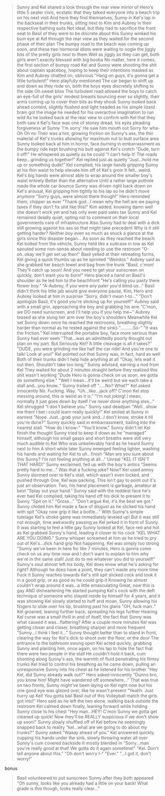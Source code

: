 >Sunny and Kel shared a look through the rear view mirror of Hero's little 5 seater civic, ecstatic that they talked everyone into a beach trip on his next visit
>And here they find themselves, Sunny in Kel's lap in the backseat in their trunks, sitting next to Kim and Aubrey in their respective bathing suits
>Not ideal, but they had to sacrifice the front seat to Basil of they were to be discrete about this
>Sunny winked his bum eye at Kel through the rear view as they waited for the second phase of their plan
>The bumpy road to the beach was coming up soon, and these two hormonal idiots were waiting to oogle the jiggly bits of the pretty girls next to them
>Well as jiggly as they can get, both girls aren't exactly blessed with big booba
>No matter, here it comes, the first section of bumpy road
>Kel and Sunny were shooting the shit about captain spaceboy, hoping to keep their intentions masked as Kim and Aubrey chatted on, oblivious
>"Hang on guys, it's gonna get a little turbulent!" Hero playfully mentioned
>The car began to shift up and down as they rode on, both the boys eyes discretely shifting to the side
>Oh sweet bliss
>The turbulent road allowed the boys to catch an eye-full of the girls' modest breasts bouncing ever so slightly, their arms coming up to cover their bits as they shook
>Sunny looked back ahead content, slightly flushed and light headed as his simple lizard brain got the image he needed for his overactive imagination to run wild
>As he looked back at the rear view to confirm with Kel that they both saw it
>Kel's face was one of stoney dread, his eyes pleading forgiveness at Sunny
>'I'm sorry' He saw him mouth out
>Sorry for wha-
>Oh
>Oh no
>Their was a hot, growing friction on Sunny's ass, the thin material of Kel's trunks allowing for maximum nut to butt surface area
>Sunny looked back at him in horror, face burning in embarrassment as the bumpy ride kept brushing his butt against Kel's crotch
>"Dude, turn it off!" He whispered as quietly as he could 
>"I can't help it! The roads keep...grinding us together!" Kel replied just as quietly
>"Just...hold me up or something dude!"
>Kel complied, his large hands gripping Sunny at his thin waist to help elevate him off of Kel's groin
>It felt...weird. Kel's big hands were almost able to wrap around the smaller boy's waist entirely
>Better than the alternative
>Until a rather large pothole made the whole car bounce
>Sunny was driven right back down on Kel's arousal, Kel gripping him tightly to his lap so he didn't move anymore
>"Sorry guys, were almost there though!" Hero reminded them, chipper as ever
>"Thank god...I mean why the hell are we paying taxes if they don't fix shit like this!" Kim added, knowing damn well she doesn't work yet and has only ever paid sales tax
>Sunny and Kel remained deadly quiet, opting not to comment on their local governments care of infrastructure
>Also Sunny had to deal with a dick still growing against his ass so that might take precedent 
>Why is it still getting harder? Neither boy even so much as snuck a glance at the girls since this disaster began...
>As soon as they reached the beach Kel bolted from the vehicle, Sunny held like a suitcase in tow as Kel spouted some non-sense about needing to use the restroom
>"O-oh..okay we'll get set up then!" Basil yelled at their retreating forms, Kel giving a quick thumbs up as he sprinted
>"Weirdos." Aubrey said as she grabbed her beach towel and bag from the trunk
>"Basil, c'mon! They'll catch up soon! And you need to get your sunscreen on quickly, don't want you to burn!" Hero placed a hand on Basil's shoulder as he led him to the beachfront
>"He's calling you pasty there flower boy." 
>"A-Aubrey, if you were any paler you'd blind us..."
>Basil didn't think his little jab would give everyone pause, Kim, Hero and Aubrey looked at him in surprise
>"Sorry, didn't mean t-to..."
> "Don't apologize Basil, it's good you're sticking up for yourself!" Aubrey said with a small grin, approaching the boy and grabbing his arm
>"C'mon, we DO need sunscreen, and I'll help you if you help me~" Aubrey teased as she slung her arm over the boy's shoulders
>Meanwhile
>Kel set Sunny down once he reached the restrooms, breathing slightly harder than normal as he rested against the sinks
>"..........So-"
>"It was the friction." Kel interrupted the portable boy, face more serious than Sunny had ever seen
>"That...was an admittedly poorly thought out plan on my part. But Seriously Kel? A little cleavage is all it takes?" 
>"DUDE, you were grinding me like half the car ride! And you're one to talk! Look at you!"
>Kel pointed out that Sunny was, in fact, hard as well
>Both of their trunks didn't help hide anything at all
>"Okay, lets wait it out then. Shouldn't take too long." Sunny advised, earning a nod from Kel
>They waited for about 2 minutes straight before they realized this shit wasn't working
>"Dude Hero is gonna check on us soon, we gotta do something else."
>"Well I mean...it'll be weird but we each take a stall and...you know.." Sunny trailed off
>".....No? What?" Kel asked innocently
>No. Fucking. Way.
>"Uh...like...jack off? C'mon Kel stop messing around, this is weird as it is."
>"I'm not joking! I mean, normally it just goes down by itself I've never done anything else..." Kel shrugged
>"I don't believe you." Sunny said deadpan
>"Well...show me then! I bet i could learn really quickly!" Kel smiled at Sunny in earnest
>"Nope. Just...grab your junk and...I don't know, stroke it till you're done?" Sunny quickly said in embarrassment, bailing into the nearest stall.
>"How do I know-" 
>"You'll know." Sunny didn't let Kel finish the thought
>Sunny tried to keep it down as he "managed" himself, although his small gasps and short breaths were still very much audible to Kel
>Who was unbelievably hard as he heard Sunny next to him 
>A short while later Sunny emerged feeling lighter, washing his hands and waiting for Kel to uh...finish
>"Man are you sure about this Sunny? I'm not feeling anything at all..."
>Unreal
>"KEL IT ISN'T THAT HARD!" Sunny exclaimed, fed up with the boy's antics
>"Seems pretty hard to me..."
>Was that a fucking joke? 
>Now?
>Kel used annoy
>Sunny stormed over to Kel's stall, which wasn't even locked, and pushed through
>One, Kel was packing. This isn't gay to point out it's just an observation.
>Two, his hand placement is garbage, amateur at best
>"Splay out your hand." Sunny said with the reddest face he's ever had
>Kel complied, taking his hand off his dick to present it to Sunny
>"Spit on it."
>"Gross..."
>"Don't argue Kel, it's the best we got." Sunny chided him
>Kel made a face of disgust as he slicked his hand with spit
>"Okay now grip it like a bottle..."
>With Sunny's simple tutelage Kel's stroke game was immediately leveled up! 
>But it was still not enough, time awkwardly passing as Kel jerked it in front of Sunny
>It was starting to feel a little gay
>Sunny looked at Kel, face red and hot as Kel grabbed Sunny's hand, leading it closer to his cock
>"KEL WHAT ARE YOU DOING." Sunny whisper screamed at him as he tried to pry out of Kel's...dick hand grip
>Not happening, Kel was simply too strong
>"Sunny we've been in here for like 7 minutes, Hero is gonna come check on us any time now and I don't want to explain to him why we're in the same stall! Just do to me whatever you did to yourself!"
>Sunny's soul almost left his body, Kel does know what he's asking for right?
>Although he does have a point, they can't waste any more time
>Fuck it
>Sunny reaches towards Kel's still spit slicked cock and took it in a good grip, or as good as he could grip it
>Knowing he almost couldn't wrap around it was...a little emasculating
>Great, now this is gay AND disheartening
>He started pumping Kel's cock with the deft technique of someone who stayed inside by himself for 4 years, and it was showing
>Kel slowly started to huff and moan, Sunny allowing his fingers to slide over his tip, brushing past his glans
>"OH, fuck man.." Kel groaned, leaning further back, spreading his legs further
>Hearing Kel curse was a small thrill in and of itself, the fact that Sunny was what caused it was...flattering?
>After a couple more minutes Kel was getting closer and closer, breathing sharper and more frequent
>"Sunny...I think I feel it..."
>Sunny thought better than to stand in front, clearing the way for Kel's dick to shoot over the floor, or the door
>The entrance to the bathroom swung open
>Kel acted quickly, grabbing Sunny and planting him, once again, on his lap to hide the fact that there were two people in the stall
>He couldn't hold it back, cum shooting along Sunny's ass, the warmth of fluid penetrating his flimsy trunks
>Kel tried to control his breathing as he came down, pulling an unresponsive Sunny into his chest as he listened for his brother
>"Hey Kel, did Sunny already walk out?" Hero asked innocently
>"Dunno bro, you know him! Might have wandered off somewhere..."
>That was true on two fronts, Sunny might've been laying on Kel right now but his one good eye was glazed over, like he wasn't present
>"Yeahh. Just hurry up Kel! You gotta bail Basil out of this Volleyball match the girls got into!" Hero said as he left the two alone, walking back outside the restroom
>Kel calmed down finally, leaning forward while holding Sunny close to his chest
>"Hey man...HEY! C'mon Sunny we gotta get cleaned up quick! Now they'll be REALLY suspicious if we don't show up soon!"
>Sunny slowly shuffled off of Kel before he seemingly snapped back to reality
>"kel...what are we going to do about my trunks?" Sunny asked 
>"Waaay ahead of you." Kel answered quickly, cupping his hands under the sink, slowly throwing water all over Sunny's cum covered backside
>It mostly blended in
>"Sorry...man you're really good at that! We gotta do it again sometime!"
>"Kel. Don't tell anyone about this."
>"Oh don't worry I-"
>"Ever." 
>"...I got it, don't worry!"

bonus

>Basil volunteered to put sunscreen Sunny after they both appeared
>"Oh sunny, looks like you already had a little on your back! What grade is this though, looks really clear..."
